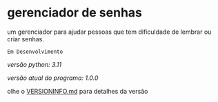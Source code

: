 # gerenciador de senhas
um gerenciador para ajudar pessoas que tem dificuldade de lembrar ou criar senhas.

```Em Desenvolvimento```

*versão python: 3.11*

*versão atual do programa: 1.0.0*

olhe o <a href="VERSIONINFO.md">VERSIONINFO.md</a> para detalhes da versão

